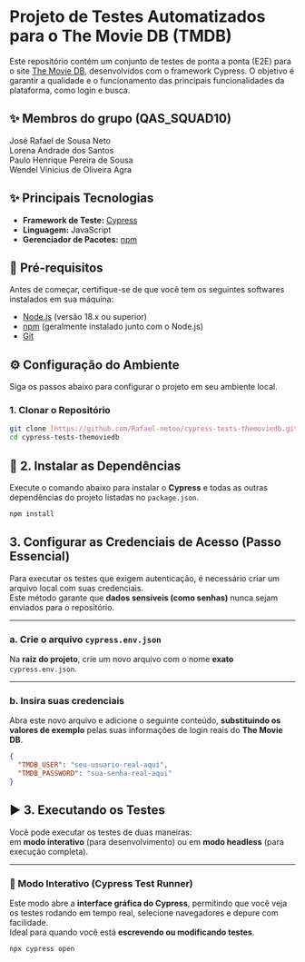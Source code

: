 # Projeto de Testes Automatizados para o The Movie DB (TMDB)

Este repositório contém um conjunto de testes de ponta a ponta (E2E) para o site [The Movie DB](https://www.themoviedb.org/), desenvolvidos com o framework Cypress. O objetivo é garantir a qualidade e o funcionamento das principais funcionalidades da plataforma, como login e busca.

## ✨ Membros do grupo (QAS_SQUAD10)

José Rafael de Sousa Neto  
Lorena Andrade dos Santos  
Paulo Henrique Pereira de Sousa  
Wendel Vinicius de Oliveira Agra



## ✨ Principais Tecnologias

-   **Framework de Teste:** [Cypress](https://www.cypress.io/)
-   **Linguagem:** JavaScript
-   **Gerenciador de Pacotes:** [npm](https://www.npmjs.com/)

## 🚀 Pré-requisitos

Antes de começar, certifique-se de que você tem os seguintes softwares instalados em sua máquina:

-   [Node.js](https://nodejs.org/) (versão 18.x ou superior)
-   [npm](https://www.npmjs.com/) (geralmente instalado junto com o Node.js)
-   [Git](https://git-scm.com/)

## ⚙️ Configuração do Ambiente

Siga os passos abaixo para configurar o projeto em seu ambiente local.

### 1. Clonar o Repositório

```bash
git clone [https://github.com/Rafael-netoo/cypress-tests-themoviedb.git](https://github.com/Rafael-netoo/cypress-tests-themoviedb.git)
cd cypress-tests-themoviedb
```

## 🧩 2. Instalar as Dependências

Execute o comando abaixo para instalar o **Cypress** e todas as outras dependências do projeto listadas no `package.json`.

```bash
npm install

```
## 3. Configurar as Credenciais de Acesso (Passo Essencial)

Para executar os testes que exigem autenticação, é necessário criar um arquivo local com suas credenciais.  
Este método garante que **dados sensíveis (como senhas)** nunca sejam enviados para o repositório.

---

### a. Crie o arquivo `cypress.env.json`

Na **raiz do projeto**, crie um novo arquivo com o nome **exato** `cypress.env.json`.

---

### b. Insira suas credenciais

Abra este novo arquivo e adicione o seguinte conteúdo, **substituindo os valores de exemplo** pelas suas informações de login reais do **The Movie DB**.

```json
{
  "TMDB_USER": "seu-usuario-real-aqui",
  "TMDB_PASSWORD": "sua-senha-real-aqui"
}
```
## ▶️ 3. Executando os Testes

Você pode executar os testes de duas maneiras:  
em **modo interativo** (para desenvolvimento) ou em **modo headless** (para execução completa).

---

### 🧭 Modo Interativo (Cypress Test Runner)

Este modo abre a **interface gráfica do Cypress**, permitindo que você veja os testes rodando em tempo real, selecione navegadores e depure com facilidade.  
Ideal para quando você está **escrevendo ou modificando testes**.

```bash
npx cypress open
```



